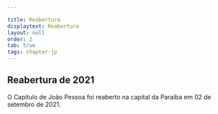 ```yaml
---

title: Reabertura
displaytext: Reabertura
layout: null
order: 2
tab: true
tags: chapter-jp
---
```


## Reabertura de 2021

O Capítulo de João Pessoa foi reaberto na capital da Paraiba em 02 de setembro de 2021.
